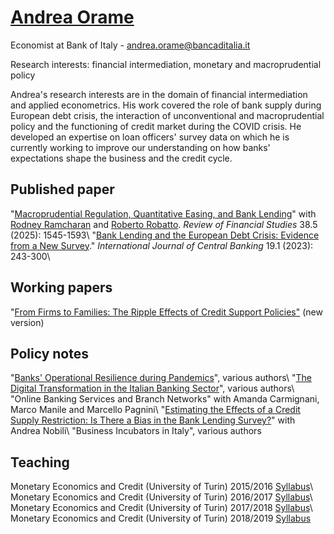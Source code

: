 # [Andrea Orame](https://andreaorame.github.io/)

Economist at Bank of Italy - andrea.orame@bancaditalia.it

Research interests: financial intermediation, monetary and macroprudential policy

Andrea's research interests are in the domain of financial intermediation and applied econometrics. His work covered the role of bank supply during European debt crisis, the interaction of unconventional and macroprudential policy and the functioning of credit market during the COVID crisis. He developed an expertise on loan officers' survey data on which he is currently working to improve our understanding on how banks' expectations shape the business and the credit cycle.

## Published paper
"[Macroprudential Regulation, Quantitative Easing, and Bank Lending](https://academic.oup.com/rfs/article/38/5/1545/7921423?login=true)" with [Rodney Ramcharan](https://sites.google.com/site/rodneyramcharan/) and [Roberto Robatto](https://sites.google.com/site/robertorobatto/home). *Review of Financial Studies* 38.5 (2025): 1545-1593\\
"[Bank Lending and the European Debt Crisis: Evidence from a New Survey](https://www.ijcb.org/journal/ijcb23q1a5.htm)." *International Journal of Central Banking* 19.1 (2023): 243-300\\


## Working papers
"[From Firms to Families: The Ripple Effects of Credit Support Policies"](master.pdf) (new version)

## Policy notes
"[Banks' Operational Resilience during Pandemics](https://www.bancaditalia.it/pubblicazioni/qef/2024-0833/index.html?com.dotmarketing.htmlpage.language=1&dotcache=refresh&dotcache=refresh)", various authors\\
"[The Digital Transformation in the Italian Banking Sector](https://www.bancaditalia.it/pubblicazioni/qef/2022-0682/index.html?com.dotmarketing.htmlpage.language=1)", various authors\\
"Online Banking Services and Branch Networks" with Amanda Carmignani, Marco Manile and Marcello Pagnini\\
"[Estimating the Effects of a Credit Supply Restriction: Is There a Bias in the Bank Lending Survey?](https://www.bancaditalia.it/pubblicazioni/qef/2015-0266/index.html?com.dotmarketing.htmlpage.language=1)" with Andrea Nobili\\
"Business Incubators in Italy", various authors

## Teaching
Monetary Economics and Credit (University of Turin) 2015/2016 <a href="syllabus_eng_2016.pdf">Syllabus</a>\\
Monetary Economics and Credit (University of Turin) 2016/2017 <a href="syllabus_eng_2017.pdf">Syllabus</a>\\
Monetary Economics and Credit (University of Turin) 2017/2018 <a href="syllabus_eng_2018.pdf">Syllabus</a>\\
Monetary Economics and Credit (University of Turin) 2018/2019 <a href="syllabus_eng_2019.pdf">Syllabus</a>
